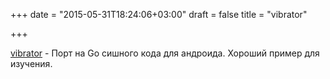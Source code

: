 +++
date = "2015-05-31T18:24:06+03:00"
draft = false
title = "vibrator"

+++

<p><a href="https://github.com/MarinX/vibrator">vibrator</a>&nbsp;- Порт на Go&nbsp;сишного кода для андроида. Хороший пример для изучения.</p>

